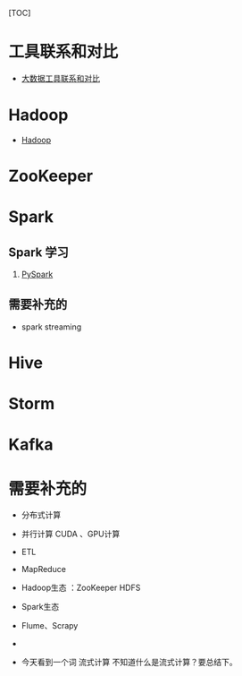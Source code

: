 [TOC]

# 工具联系和对比



* [大数据工具联系和对比](http://106.15.37.116/2018/06/10/%e5%a4%a7%e6%95%b0%e6%8d%ae%e5%b7%a5%e5%85%b7%e8%81%94%e7%b3%bb%e5%92%8c%e5%af%b9%e6%af%94/)



# Hadoop



* [Hadoop](http://106.15.37.116/2018/03/23/hadoop/)



# ZooKeeper





# Spark

## Spark 学习

1. [PySpark](http://106.15.37.116/2018/03/23/pyspark/)

## 需要补充的

* spark streaming

# Hive



# Storm





# Kafka







# 需要补充的

- 分布式计算

- 并行计算 CUDA 、GPU计算

- ETL

- MapReduce

- Hadoop生态 ：ZooKeeper HDFS

- Spark生态

- Flume、Scrapy
-
- 今天看到一个词 流式计算 不知道什么是流式计算？要总结下。
